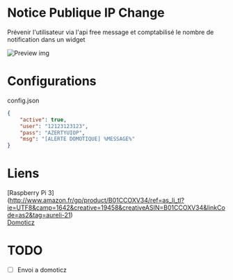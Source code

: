 # Notice Publique IP Change

Prévenir l'utilisateur via l'api free message et comptabilisé le nombre de notification dans un widget

![Preview img](screen/ip_domoticz.png)

# Configurations

config.json
```json
{
	"active": true,
	"user": "12123123123",
	"pass": "AZERTYUIOP",
	"msg": "[ALERTE DOMOTIQUE] %MESSAGE%"
}

```

# Liens
[Raspberry Pi 3] (http://www.amazon.fr/gp/product/B01CCOXV34/ref=as_li_tl?ie=UTF8&camp=1642&creative=19458&creativeASIN=B01CCOXV34&linkCode=as2&tag=aureli-21)<br />
[Domoticz](https://domoticz.com/)<br />

# TODO
- [ ] Envoi a domoticz
